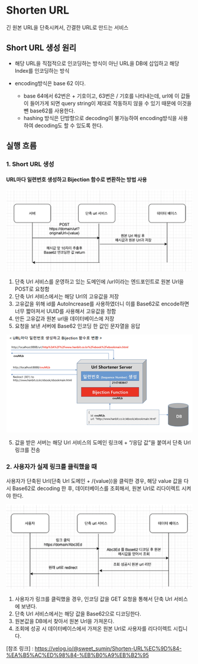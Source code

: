 # Shorten URL

긴 원본 URL을 단축시켜서, 간결한 URL로 만드는 서비스

## Short URL 생성 원리
- 해당 URL을 직접적으로 인코딩하는 방식이 아닌 URL을 DB에 삽입하고 해당 Index를 인코딩하는 방식

- encoding방식은 base 62 이다.
  - base 64에서 62번은 + 기호이고, 63번은 / 기호를 나타내는데, url에 이 값들이 들어가게 되면 query string이 제대로 작동하지 않을 수 있기 때문에 이것을 뺀 base62를 사용한다.
  - hashing 방식은 단방향으로 decoding이 불가능하여 encoding방식을 사용하여 decoding도 할 수 있도록 한다.

## 실행 흐름
### 1. Short URL 생성
#### URL마다 일련번호 생성하고 Bijection 함수로 변환하는 방법 사용
![Flow](doc/img/shorten-url%20flow.png)
1. 단축 Url 서비스를 운영하고 있는 도메인에 /url이라는 엔드포인트로 원본 Url을 POST로 요청함
2. 단축 Url 서비스에서는 해당 Url의 고유값을 저장
3. 고유값을 위해 id를 AutoIncrease를 사용하였더니 이를 Base62로 encode하면 너무 짧아져서 UUID를 사용해서 고유값을 정함 
4. 만든 고유값과 원본 url을 데이터베이스에 저장
5. 요청을 보낸 서버에 Base62 인코딩 한 값인 문자열을 응답

![Detail](doc/img/flow-detail.png)

5. 값을 받은 서버는 해당 Url 서비스의 도메인 링크에 + “/응답 값”을 붙여서 단축 Url 링크를 전송

### 2. 사용자가 실제 링크를 클릭했을 때
사용자가 단축된 Url(단축 Url 도메인 + /{value})을 클릭한 경우, 해당 value 값을 다시 Base62로 decoding 한 후, 데이터베이스를 조회해서, 원본 Url로 리다이렉트 시켜야 한다.

![Redirect](doc/img/redirect-flow.png)

1. 사용자가 링크를 클릭했을 경우, 인코딩 값을 GET 요청을 통해서 단축 Url 서비스에 보낸다.
2. 단축 Url 서비스에서는 해당 값을 Base62으로 디코딩한다.
3. 원본값을 DB에서 찾아서 원본 Url을 가져온다.
4. 조회에 성공 시 데이터베이스에서 가져온 원본 Url로 사용자를 리다이렉트 시킵니다.

[참조 링크] : https://velog.io/@sweet_sumin/Shorten-URL%EC%9D%84-%EA%B5%AC%ED%98%84-%EB%B0%A9%EB%B2%95